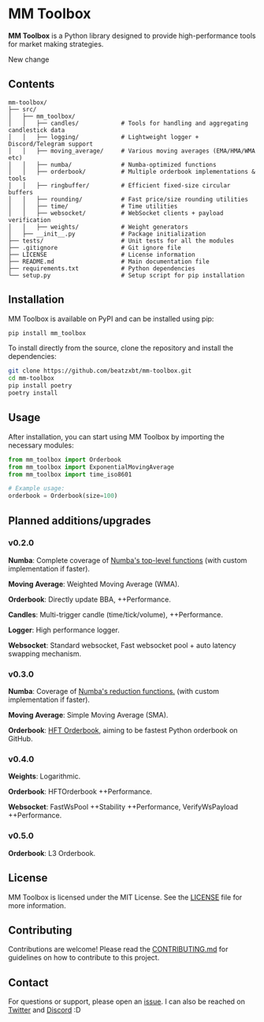 # MM Toolbox
**MM Toolbox** is a Python library designed to provide high-performance tools for market making strategies.

New change

## Contents
```plaintext
mm-toolbox/
├── src/
│   ├── mm_toolbox/
│   │   ├── candles/            # Tools for handling and aggregating candlestick data
│   │   ├── logging/            # Lightweight logger + Discord/Telegram support
│   │   ├── moving_average/     # Various moving averages (EMA/HMA/WMA etc)
│   │   ├── numba/              # Numba-optimized functions
│   │   ├── orderbook/          # Multiple orderbook implementations & tools
│   │   ├── ringbuffer/         # Efficient fixed-size circular buffers
│   │   ├── rounding/           # Fast price/size rounding utilities
│   │   ├── time/               # Time utilities
│   │   ├── websocket/          # WebSocket clients + payload verification
│   │   ├── weights/            # Weight generators 
│   ├── __init__.py             # Package initialization
├── tests/                      # Unit tests for all the modules
├── .gitignore                  # Git ignore file
├── LICENSE                     # License information
├── README.md                   # Main documentation file
├── requirements.txt            # Python dependencies
└── setup.py                    # Setup script for pip installation
```

## Installation

MM Toolbox is available on PyPI and can be installed using pip:

```bash
pip install mm_toolbox
```

To install directly from the source, clone the repository and install the dependencies:
```bash
git clone https://github.com/beatzxbt/mm-toolbox.git
cd mm-toolbox
pip install poetry
poetry install
```

## Usage

After installation, you can start using MM Toolbox by importing the necessary modules:
```python
from mm_toolbox import Orderbook
from mm_toolbox import ExponentialMovingAverage
from mm_toolbox import time_iso8601

# Example usage:
orderbook = Orderbook(size=100)
```

## Planned additions/upgrades

### v0.2.0
**Numba**: Complete coverage of [Numba's top-level functions](https://numba.readthedocs.io/en/stable/reference/numpysupported.html#other-functions) (with custom implementation if faster).

**Moving Average**: Weighted Moving Average (WMA).

**Orderbook**: Directly update BBA, ++Performance.

**Candles**: Multi-trigger candle (time/tick/volume), ++Performance.

**Logger**: High performance logger.

**Websocket**: Standard websocket, Fast websocket pool + auto latency swapping mechanism.

### v0.3.0
**Numba**: Coverage of [Numba's reduction functions.](https://numba.readthedocs.io/en/stable/reference/numpysupported.html#reductions) (with custom implementation if faster).

**Moving Average**: Simple Moving Average (SMA).

**Orderbook**: [HFT Orderbook](/mm_toolbox/src/orderbook/hft.py), aiming to be fastest Python orderbook on GitHub.

### v0.4.0
**Weights**: Logarithmic.

**Orderbook**: HFTOrderbook ++Performance.

**Websocket**: FastWsPool ++Stability ++Performance, VerifyWsPayload ++Performance.

### v0.5.0
**Orderbook**: L3 Orderbook.

## License
MM Toolbox is licensed under the MIT License. See the [LICENSE](/LICENSE) file for more information.

## Contributing
Contributions are welcome! Please read the [CONTRIBUTING.md](/CONTRIBUTING.md) for guidelines on how to contribute to this project.

## Contact
For questions or support, please open an [issue](https://github.com/beatzxbt/mm-toolbox/issues). 
I can also be reached on [Twitter](https://twitter.com/BeatzXBT) and [Discord](@gamingbeatz) :D
